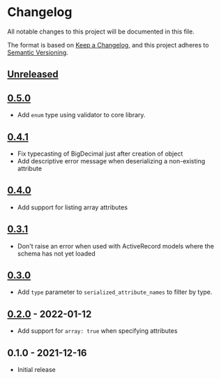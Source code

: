 # Changelog

All notable changes to this project will be documented in this file.

The format is based on [Keep a Changelog](https://keepachangelog.com/en/1.0.0/),
and this project adheres to [Semantic Versioning](https://semver.org/spec/v2.0.0.html).

## [Unreleased]

## [0.5.0]

* Add `enum` type using validator to core library.

## [0.4.1]

* Fix typecasting of BigDecimal just after creation of object
* Add descriptive error message when deserializing a non-existing attribute

## [0.4.0]

* Add support for listing array attributes

## [0.3.1]

* Don't raise an error when used with ActiveRecord models where the schema has not yet loaded

## [0.3.0]

* Add `type` parameter to `serialized_attribute_names` to filter by type.

## [0.2.0] - 2022-01-12

* Add support for `array: true` when specifying attributes

## 0.1.0 - 2021-12-16

* Initial release

[Unreleased]: https://github.com/zaikio/serialize_attributes/compare/v0.5.0..HEAD
[0.5.0]: https://github.com/zaikio/serialize_attributes/compare/v0.4.1..v0.5.0
[0.4.1]: https://github.com/zaikio/serialize_attributes/compare/v0.4.0..v0.4.1
[0.4.0]: https://github.com/zaikio/serialize_attributes/compare/v0.3.1..v0.4.0
[0.3.1]: https://github.com/zaikio/serialize_attributes/compare/v0.3.0..v0.3.1
[0.3.0]: https://github.com/zaikio/serialize_attributes/compare/v0.2.0..v0.3.0
[0.2.0]: https://github.com/zaikio/serialize_attributes/compare/v0.1.0..v0.2.0
